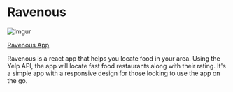 # Ravenous

![Imgur](https://i.imgur.com/a14ptkX.png)

[Ravenous App](https://ravenous-3c955.firebaseapp.com/)

Ravenous is a react app that helps you locate food in your area. Using the Yelp API, the app will locate fast food restaurants along with their rating. It's a simple app with a responsive design for those looking to use the app on the go. 



